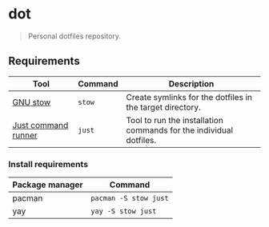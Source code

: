 # dot

> Personal dotfiles repository.

## Requirements

| Tool                                                 | Command | Description                                                        |
| ---------------------------------------------------- | ------- | ------------------------------------------------------------------ |
| [GNU stow](https://www.gnu.org/software/stow/)       | `stow`  | Create symlinks for the dotfiles in the target directory.          |
| [Just command runner](https://github.com/casey/just) | `just`  | Tool to run the installation commands for the individual dotfiles. |

### Install requirements

| Package manager | Command               |
| --------------- | --------------------- |
| pacman          | `pacman -S stow just` |
| yay             | `yay -S stow just`    |
